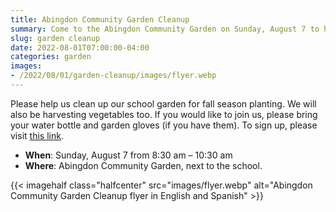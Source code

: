 ```yaml
--- 
title: Abingdon Community Garden Cleanup
summary: Come to the Abingdon Community Garden on Sunday, August 7 to help weed and harvest.
slug: garden cleanup
date: 2022-08-01T07:00:00-04:00
categories: garden
images: 
- /2022/08/01/garden-cleanup/images/flyer.webp
---
```


Please help us clean up our school garden for fall season planting. We will also be harvesting vegetables too. If you would like to join us, please bring your water bottle and garden gloves (if you have them). To sign up, please visit [this link](https://us10.list-manage.com/subscribe?u=f9c2cb9188c78232702100f91&id=50d30d2a32).

- **When**: Sunday, August 7 from 8:30 am – 10:30 am
- **Where**: Abingdon Community Garden, next to the school.

{{< imagehalf class="halfcenter" src="images/flyer.webp" alt="Abingdon Community Garden Cleanup flyer in English and Spanish" >}}